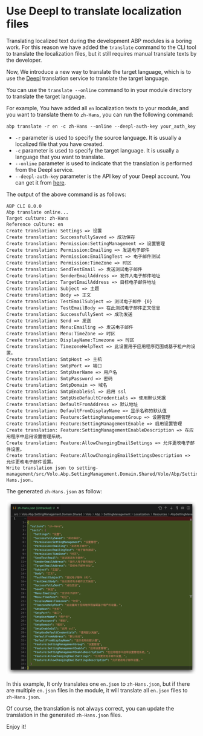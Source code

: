# Use Deepl to translate localization files

Translating localized text during the development ABP modules is a boring work. For this reason we have added the `translate` command to the CLI tool to translate the localization files, but it still requires manual translate texts by the developer.

Now, We introduce a new way to translate the target language, which is to use the [Deepl](https://www.deepl.com/translator) translation service to translate the target language.

You can use the `translate --online` command to in your module directory to translate the target language.

For example, You have added all `en` localization texts to your module, and you want to translate them to `zh-Hans`, you can run the following command:

```
abp translate -r en -c zh-Hans --online --deepl-auth-key your_auth_key
```

*  `-r` parameter is used to specify the source language. It is usually a localized file that you have created.
*  `-c` parameter is used to specify the target language. It is usually a language that you want to translate.
*  `--online` parameter is used to indicate that the translation is performed from the Deepl service.
*  `--deepl-auth-key` parameter is the API key of your Deepl account. You can get it from [here](https://support.deepl.com/hc/en-us/articles/360020695820-Authentication-Key).


The output of the above command is as follows:

```
ABP CLI 8.0.0
Abp translate online...
Target culture: zh-Hans
Reference culture: en
Create translation: Settings => 设置
Create translation: SuccessfullySaved => 成功保存
Create translation: Permission:SettingManagement => 设置管理
Create translation: Permission:Emailing => 发送电子邮件
Create translation: Permission:EmailingTest => 电子邮件测试
Create translation: Permission:TimeZone => 时区
Create translation: SendTestEmail => 发送测试电子邮件
Create translation: SenderEmailAddress => 发件人电子邮件地址
Create translation: TargetEmailAddress => 目标电子邮件地址
Create translation: Subject => 主题
Create translation: Body => 正文
Create translation: TestEmailSubject => 测试电子邮件 {0}
Create translation: TestEmailBody => 在此测试电子邮件正文信息
Create translation: SuccessfullySent => 成功发送
Create translation: Send => 发送
Create translation: Menu:Emailing => 发送电子邮件
Create translation: Menu:TimeZone => 时区
Create translation: DisplayName:Timezone => 时区
Create translation: TimezoneHelpText => 此设置用于应用程序范围或基于租户的设置。
Create translation: SmtpHost => 主机
Create translation: SmtpPort => 端口
Create translation: SmtpUserName => 用户名
Create translation: SmtpPassword => 密码
Create translation: SmtpDomain => 域名
Create translation: SmtpEnableSsl => 启用 ssl
Create translation: SmtpUseDefaultCredentials => 使用默认凭据
Create translation: DefaultFromAddress => 默认地址
Create translation: DefaultFromDisplayName => 显示名称的默认值
Create translation: Feature:SettingManagementGroup => 设置管理
Create translation: Feature:SettingManagementEnable => 启用设置管理
Create translation: Feature:SettingManagementEnableDescription => 在应用程序中启用设置管理系统。
Create translation: Feature:AllowChangingEmailSettings => 允许更改电子邮件设置。
Create translation: Feature:AllowChangingEmailSettingsDescription => 允许更改电子邮件设置。
Write translation json to setting-management/src/Volo.Abp.SettingManagement.Domain.Shared/Volo/Abp/SettingManagement/Localization/Resources/AbpSettingManagement/zh-Hans.json.
```

The generated `zh-Hans.json` as follow:

![zh-Hans.json](deepl.jpg)

In this example, It only translates one `en.json` to `zh-Hans.json`, but if there are multiple `en.json` files in the module, it will translate all `en.json` files to `zh-Hans.json`.

Of course, the translation is not always correct, you can update the translation in the generated `zh-Hans.json` files.

Enjoy it!
